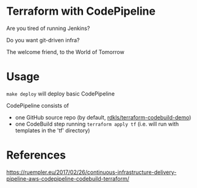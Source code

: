# Terraform with CodePipeline

Are you tired of running Jenkins?

Do you want git-driven infra?

The welcome friend, to the World of Tomorrow

# Usage

`make deploy` will deploy basic CodePipeline

CodePipeline consists of 
- one GitHub source repo (by default, [rdkls/terraform-codebuild-demo](https://github.com/rdkls/terraform-codebuild-demo))
- one CodeBuild step running `terraform apply tf` (i.e. will run with templates
    in the 'tf' directory)


# References

https://ruempler.eu/2017/02/26/continuous-infrastructure-delivery-pipeline-aws-codepipeline-codebuild-terraform/
